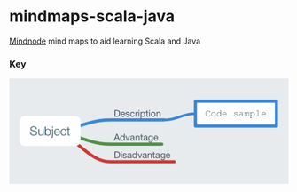 # mindmaps-scala-java

[Mindnode](https://mindnode.com) mind maps to aid learning Scala and Java

### Key

![Key](./key.png)
